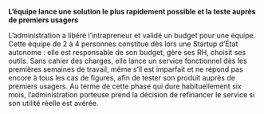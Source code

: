 __L’équipe lance une solution le plus rapidement possible et la teste auprès de premiers usagers__

L’administration a libéré l’intrapreneur et validé un budget pour une équipe. Cette équipe de 2 à 4 personnes constitue dès lors une Startup d’État autonome : elle est responsable de son budget, gère ses RH, choisit ses outils. Sans cahier des charges, elle lance un service fonctionnel dès les premières semaines de travail, même s’il est imparfait et ne répond pas encore à tous les cas de figures, afin de tester son produit auprès de premiers usagers. Au terme de cette phase qui dure habituellement six mois, l’administration porteuse prend la décision de refinancer le service si son utilité réelle est avérée.
